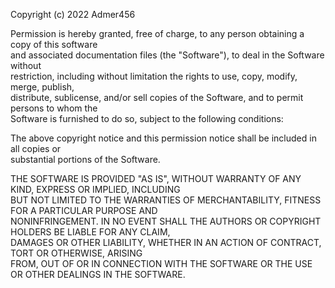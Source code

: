 Copyright (c) 2022 Admer456  
  
Permission is hereby granted, free of charge, to any person obtaining a copy of this software  
and associated documentation files (the "Software"), to deal in the Software without  
restriction, including without limitation the rights to use, copy, modify, merge, publish,  
distribute, sublicense, and/or sell copies of the Software, and to permit persons to whom the  
Software is furnished to do so, subject to the following conditions:  
  
The above copyright notice and this permission notice shall be included in all copies or  
substantial portions of the Software.  
  
THE SOFTWARE IS PROVIDED "AS IS", WITHOUT WARRANTY OF ANY KIND, EXPRESS OR IMPLIED, INCLUDING  
BUT NOT LIMITED TO THE WARRANTIES OF MERCHANTABILITY, FITNESS FOR A PARTICULAR PURPOSE AND  
NONINFRINGEMENT. IN NO EVENT SHALL THE AUTHORS OR COPYRIGHT HOLDERS BE LIABLE FOR ANY CLAIM,  
DAMAGES OR OTHER LIABILITY, WHETHER IN AN ACTION OF CONTRACT, TORT OR OTHERWISE, ARISING  
FROM, OUT OF OR IN CONNECTION WITH THE SOFTWARE OR THE USE OR OTHER DEALINGS IN THE SOFTWARE.  
